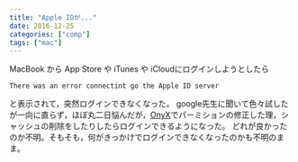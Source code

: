 ```yaml
---
title: "Apple IDが..."
date: 2016-12-25
categories: ["comp"]
tags: ["mac"]
---
```


MacBook から App Store や iTunes や iCloudにログインしようとしたら

```
There was an error connectint go the Apple ID server
```
と表示されて，突然ログインできなくなった。
google先生に聞いて色々試したが一向に直らず，ほぼ丸二日悩んだが，[OnyX](http://www.titanium.free.fr/)でパーミションの修正した理，シャッシュの削除をしたりしたらログインできるようになった。
どれが良かったのか不明。そもそも，何がきっかけでログインできなくなったのかも不明のまま。


